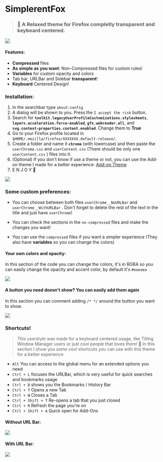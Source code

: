 # SimplerentFox

> ### 🦊 A Relaxed theme for Firefox completly transparent and keyboard centered.

![](https://github.com/MiguelRAvila/SimplerentFox/blob/master/Images/Firefox.png)

#### Features:

- **Compressed** files
- **As simple as you want**: Non-Compressed files for custom rules!
- **Variables** for custom opacity and colors
- Tab bar, URLBar and Sidebar **transparent**!
- **Keyboard** Centered Design!

### Installation:

1. In the searchbar type `about:config`
2. A dialog will be shown to you. Press the `I accept the risk` button.
3. Search for **`toolkit.legacyUserProfileCustomizations.stylesheets`**, **`layers.acceleration.force-enabled`**, **`gfx.webrender.all`**, and **`svg.context-properties.content.enabled`**. Change them to **True**
4. Go to your Firefox profile located in `$HOME/.mozilla/firefox/XXXXXXX.default-release/`.
5. Create a folder and name it **`chrome`** (with lowercase) and then paste the `userChrome.css` and `userContent.css` (There should be only one `userContent.css` ) files into it. 
6. (Optional) If you don't know if use a theme or not, you can use the Add-on theme I made for a better experience: [Add-on Theme](https://addons.mozilla.org/en-US/firefox/addon/simplerentfox/)
7. E N J O Y 🦊

![](https://github.com/MiguelRAvila/SimplerentFox/blob/master/Images/Firefox_1.png)

### Some custom preferences:

- You can choose between both files `userChrome__NoURLBar` and `userChrome__WithURLBar` . Don't forget to delete the rest of the text in the title and just have `userChrome`! 

- You can check the sections in the `no-compressed` files and make the changes you want! 

- You can use the `compressed` files if you want a simpler experience (They also have **variables** so you can change the colors)

#### Your own colors and opacity:

In this section of the code you can change the colors, it's in RGBA so you can easily change the opacity and accent color, by default it's `#eaeaea`

![](https://github.com/MiguelRAvila/SimplerentFox/blob/master/Images/code-1.png)

#### A button you need doesn't show? You can easily add them again

In this section you can comment adding `/* */` around the button you want to show. 

![](https://github.com/MiguelRAvila/SimplerentFox/blob/master/Images/code-2.png)
  

### Shortcuts!
> This userstyle was made for a keyboard centered usage, like Tilling Window Manager users or just cool people that loves them! 🤖
In this section I show you some cool shortcuts you can use with this theme for a better experience

- `Alt` You can access to the global menu for an extended options you need
- `Ctrl + L` focuses the URLBar, which is very useful for quick searches and bookmarks usage
- `Ctrl + B` shows you the Bookmarks / History Bar 
- `Ctrl + T` Opens a new Tab
- `Ctrl + W` Closes a Tab
- `Ctrl + Shift + T` Re-opens a tab that you just closed
- `Ctrl + R` Refresh the page you're on
- `Ctrl + Shift + A` Quick open for Add-Ons

#### Without URL Bar:

![](https://github.com/MiguelRAvila/SimplerentFox/blob/master/Images/FirefoxWUB.png)

#### With URL Bar:

![](https://github.com/MiguelRAvila/SimplerentFox/blob/master/Images/FirefoxCUB.png)
